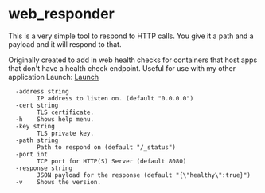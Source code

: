 # web_responder

This is a very simple tool to respond to HTTP calls.
You give it a path and a payload and it will respond to that.

Originally created to add in web health checks for containers that host apps that don't have a health check endpoint.
Useful for use with my other application Launch: [Launch](https://github.com/morfien101/launch)

```text
  -address string
        IP address to listen on. (default "0.0.0.0")
  -cert string
        TLS certificate.
  -h    Shows help menu.
  -key string
        TLS private key.
  -path string
        Path to respond on (default "/_status")
  -port int
        TCP port for HTTP(S) Server (default 8080)
  -response string
        JSON payload for the response (default "{\"healthy\":true}")
  -v    Shows the version.
```
